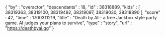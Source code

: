{
  "by" : "overactor",
  "descendants" : 18,
  "id" : 38318889,
  "kids" : [ 38319363, 38319100, 38319492, 38319097, 38319030, 38318890 ],
  "score" : 42,
  "time" : 1700311219,
  "title" : "Death by AI – a free Jackbox style party game. AI judges your plans to survive",
  "type" : "story",
  "url" : "https://deathbyai.gg"
}
